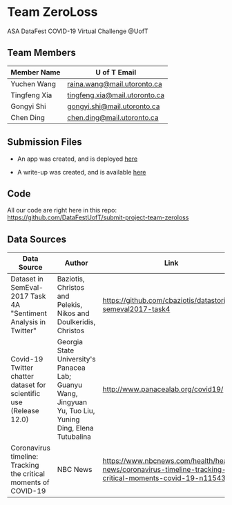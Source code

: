 # Team ZeroLoss 
ASA DataFest COVID-19 Virtual Challenge @UofT

## Team Members
| Member Name  	| U of T Email                  	|
|--------------	|-------------------------------	|
| Yuchen Wang  	| raina.wang@mail.utoronto.ca   	|
| Tingfeng Xia 	| tingfeng.xia@mail.utoronto.ca 	|
| Gongyi Shi   	| gongyi.shi@mail.utoronto.ca   	|
| Chen Ding    	| chen.ding@mail.utoronto.ca    	|

## Submission Files

* An app was created, and is deployed [here](https://tingfengx.com/Team-ZeroLoss)

* A write-up was created, and is available [here](./writeup/writeup.pdf)

## Code
All our code are right here in this repo: https://github.com/DataFestUofT/submit-project-team-zeroloss 

## Data Sources
| Data Source | Author | Link 	|
| - | - | - |
| Dataset in SemEval-2017 Task 4A "Sentiment Analysis in Twitter" |  Baziotis, Christos and Pelekis, Nikos and Doulkeridis, Christos  | https://github.com/cbaziotis/datastories-semeval2017-task4 |
| Covid-19 Twitter chatter dataset for scientific use (Release 12.0) | Georgia State University's Panacea Lab; Guanyu Wang, Jingyuan Yu, Tuo Liu, Yuning Ding, Elena Tutubalina | http://www.panacealab.org/covid19/ |
| Coronavirus timeline: Tracking the critical moments of COVID-19 | NBC News | https://www.nbcnews.com/health/health-news/coronavirus-timeline-tracking-critical-moments-covid-19-n1154341 |